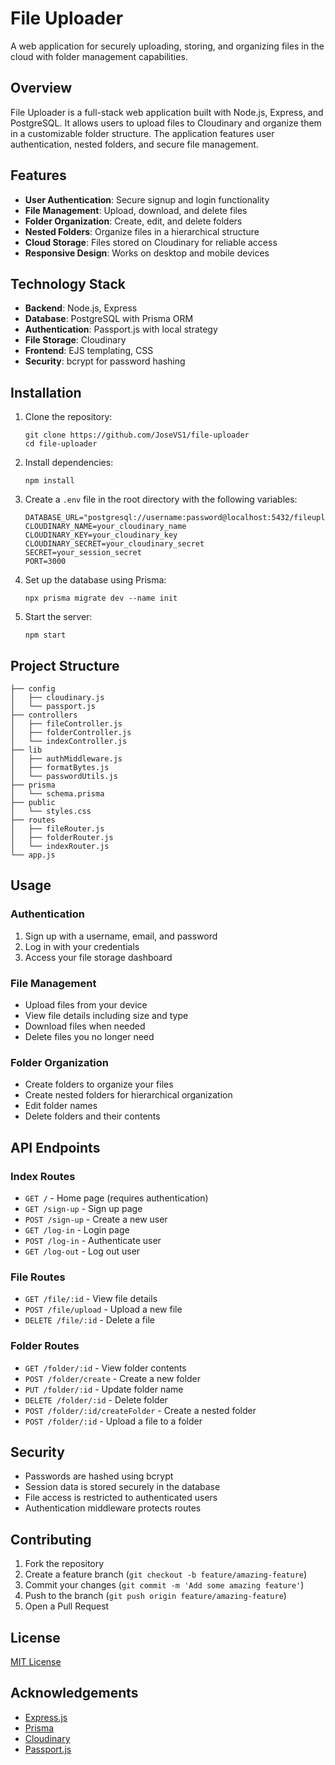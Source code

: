 # File Uploader

A web application for securely uploading, storing, and organizing files in the cloud with folder management capabilities.

## Overview

File Uploader is a full-stack web application built with Node.js, Express, and PostgreSQL. It allows users to upload files to Cloudinary and organize them in a customizable folder structure. The application features user authentication, nested folders, and secure file management.

## Features

- **User Authentication**: Secure signup and login functionality
- **File Management**: Upload, download, and delete files
- **Folder Organization**: Create, edit, and delete folders
- **Nested Folders**: Organize files in a hierarchical structure
- **Cloud Storage**: Files stored on Cloudinary for reliable access
- **Responsive Design**: Works on desktop and mobile devices

## Technology Stack

- **Backend**: Node.js, Express
- **Database**: PostgreSQL with Prisma ORM
- **Authentication**: Passport.js with local strategy
- **File Storage**: Cloudinary
- **Frontend**: EJS templating, CSS
- **Security**: bcrypt for password hashing

## Installation

1. Clone the repository:
   ```
   git clone https://github.com/JoseVS1/file-uploader
   cd file-uploader
   ```

2. Install dependencies:
   ```
   npm install
   ```

3. Create a `.env` file in the root directory with the following variables:
   ```
   DATABASE_URL="postgresql://username:password@localhost:5432/fileuploader"
   CLOUDINARY_NAME=your_cloudinary_name
   CLOUDINARY_KEY=your_cloudinary_key
   CLOUDINARY_SECRET=your_cloudinary_secret
   SECRET=your_session_secret
   PORT=3000
   ```

4. Set up the database using Prisma:
   ```
   npx prisma migrate dev --name init
   ```

5. Start the server:
   ```
   npm start
   ```

## Project Structure

```
├── config
│   ├── cloudinary.js
│   └── passport.js
├── controllers
│   ├── fileController.js
│   ├── folderController.js
│   └── indexController.js
├── lib
│   ├── authMiddleware.js
│   ├── formatBytes.js
│   └── passwordUtils.js
├── prisma
│   └── schema.prisma
├── public
│   └── styles.css
├── routes
│   ├── fileRouter.js
│   ├── folderRouter.js
│   └── indexRouter.js
└── app.js
```

## Usage

### Authentication

1. Sign up with a username, email, and password
2. Log in with your credentials
3. Access your file storage dashboard

### File Management

- Upload files from your device
- View file details including size and type
- Download files when needed
- Delete files you no longer need

### Folder Organization

- Create folders to organize your files
- Create nested folders for hierarchical organization
- Edit folder names
- Delete folders and their contents

## API Endpoints

### Index Routes

- `GET /` - Home page (requires authentication)
- `GET /sign-up` - Sign up page
- `POST /sign-up` - Create a new user
- `GET /log-in` - Login page
- `POST /log-in` - Authenticate user
- `GET /log-out` - Log out user

### File Routes

- `GET /file/:id` - View file details
- `POST /file/upload` - Upload a new file
- `DELETE /file/:id` - Delete a file

### Folder Routes

- `GET /folder/:id` - View folder contents
- `POST /folder/create` - Create a new folder
- `PUT /folder/:id` - Update folder name
- `DELETE /folder/:id` - Delete folder
- `POST /folder/:id/createFolder` - Create a nested folder
- `POST /folder/:id` - Upload a file to a folder

## Security

- Passwords are hashed using bcrypt
- Session data is stored securely in the database
- File access is restricted to authenticated users
- Authentication middleware protects routes

## Contributing

1. Fork the repository
2. Create a feature branch (`git checkout -b feature/amazing-feature`)
3. Commit your changes (`git commit -m 'Add some amazing feature'`)
4. Push to the branch (`git push origin feature/amazing-feature`)
5. Open a Pull Request

## License

[MIT License](LICENSE)

## Acknowledgements

- [Express.js](https://expressjs.com/)
- [Prisma](https://www.prisma.io/)
- [Cloudinary](https://cloudinary.com/)
- [Passport.js](http://www.passportjs.org/)
